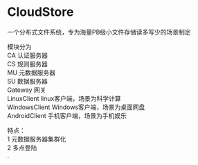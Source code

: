 CloudStore
==========

一个分布式文件系统，专为海量PB级小文件存储读多写少的场景制定


模块分为<br/>
CA 认证服务器<br/>
CS 规则服务器<br/>
MU 元数据服务器<br/>
SU 数据服务器<br/>
Gateway 网关<br/>
LinuxClient linux客户端，场景为科学计算<br/>
WindowsClient Windows客户端，场景为桌面网盘<br/>
AndroidClient 手机客户端，场景为手机娱乐<br/>


特点：<br/>
1 元数据服务器集群化<br/>
2 多点登陆<br/>
.

